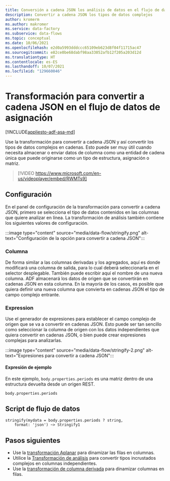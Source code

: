 ```yaml
---
title: Conversión a cadena JSON los análisis de datos en el flujo de datos de asignación
description: Convertir a cadena JSON los tipos de datos complejos
author: kromerm
ms.author: makromer
ms.service: data-factory
ms.subservice: data-flows
ms.topic: conceptual
ms.date: 10/06/2021
ms.openlocfilehash: e2d0a5993dddccc65109eb623d8f04f11715ac47
ms.sourcegitcommit: e82ce0be68dabf98aa33052afb12f205a203d12d
ms.translationtype: HT
ms.contentlocale: es-ES
ms.lasthandoff: 10/07/2021
ms.locfileid: "129660046"
---
```

# <a name="stringify-transformation-in-mapping-data-flow"></a>Transformación para convertir a cadena JSON en el flujo de datos de asignación

[!INCLUDE[appliesto-adf-asa-md](includes/appliesto-adf-asa-md.md)]

Use la transformación para convertir a cadena JSON y así convertir los tipos de datos complejos en cadenas. Esto puede ser muy útil cuando necesita almacenar o enviar datos de columna como una entidad de cadena única que puede originarse como un tipo de estructura, asignación o matriz.

> [!VIDEO https://www.microsoft.com/en-us/videoplayer/embed/RWMTs9]

## <a name="configuration"></a>Configuración

En el panel de configuración de la transformación para convertir a cadena JSON, primero se selecciona el tipo de datos contenidos en las columnas que quiere analizar en línea. La transformación de análisis también contiene los siguientes valores de configuración.

:::image type="content" source="media/data-flow/stringify.png" alt-text="Configuración de la opción para convertir a cadena JSON":::

### <a name="column"></a>Columna

De forma similar a las columnas derivadas y los agregados, aquí es donde modificará una columna de salida, para lo cual deberá seleccionarla en el selector desplegable. También puede escribir aquí el nombre de una nueva columna. ADF almacenará los datos de origen que se convertirán en cadenas JSON en esta columna. En la mayoría de los casos, es posible que quiera definir una nueva columna que convierta en cadenas JSON el tipo de campo complejo entrante.

### <a name="expression"></a>Expression

Use el generador de expresiones para establecer el campo complejo de origen que se va a convertir en cadenas JSON. Esto puede ser tan sencillo como seleccionar la columna de origen con los datos independientes que quiera convertir en cadenas JSON, o bien puede crear expresiones complejas para analizarlas.

:::image type="content" source="media/data-flow/stringify-2.png" alt-text="Expresiones para convertir a cadena JSON":::

#### <a name="example-expression"></a>Expresión de ejemplo

En este ejemplo, ```body.properties.periods``` es una matriz dentro de una estructura devuelta desde un origen REST.

```
body.properties.periods
```

## <a name="data-flow-script"></a>Script de flujo de datos

```
stringify(mydata = body.properties.periods ? string,
    format: 'json') ~> Stringify1
```

## <a name="next-steps"></a>Pasos siguientes

* Use la [transformación Aplanar](data-flow-flatten.md) para dinamizar las filas en columnas.
* Utilice la [Transformación de análisis](data-flow-parse.md) para convertir tipos incrustados complejos en columnas independientes.
* Use la [transformación de columna derivada](data-flow-derived-column.md) para dinamizar columnas en filas.
